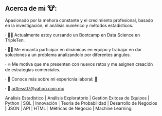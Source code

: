 ## Acerca de mi 🐮:
Apasionado por la mehora constante y el crecimiento profesional, basado en la investigación, el análisis numérico y métodos estadisticos.

· 👨‍🎓 Actualmente estoy cursando un Bootcamp en Data Science en TripleTen.

· 🙋‍♂️ Me encanta participar en dinámicas en equipo y trabajar en dar soluciones a un problema analizandolo por diferentes ángulos.

· 🔥 Me motiva que me presenten con nuevos retos y me asignen creación de estrategias comerciales.

· 📑 Conoce más sobre mi expericnia laboral: [📁](https://www.linkedin.com/in/arturo-tessmann-acosta-563528129/)

· 📧 arttess07@yahoo.com.mx

Análisis Estadístico | Análisis Exploratorio | Gestión Exitosa de Equipos | Python | SQL | Innovación | Teoría de Probabilidad | Desarrollo de Negocios | JSON | API | HTML | Métricas de Negocio | Machine Learning
